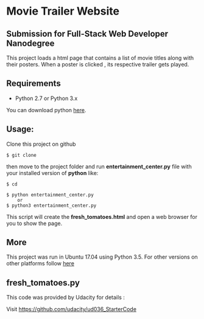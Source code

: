 # Movie Trailer Website
## Submission for Full-Stack Web Developer Nanodegree
This project loads a html page that contains a list of movie titles along with their posters.
When a poster is clicked , its respective trailer gets played.


## Requirements
- Python 2.7 or Python 3.x

You can download python [here](https://www.python.org/downloads/).

## Usage:

Clone this project on github

    $ git clone 

then move to the project folder and run **entertainment_center.py** file with your installed version of **python** like:
    
    $ cd 

    $ python entertainment_center.py
		or
    $ python3 entertainment_center.py

This script will create the **fresh_tomatoes.html** and open a web browser for you to show the page.

## More
This project was run in Ubuntu 17.04 using Python 3.5.
For other versions on other platforms follow [here](https://wiki.python.org/moin/BeginnersGuide)

## fresh_tomatoes.py
This code was provided by Udacity for details : 

Visit https://github.com/udacity/ud036_StarterCode


